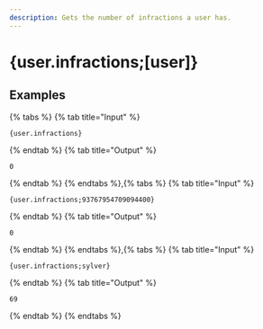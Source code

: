 ```yaml
---
description: Gets the number of infractions a user has.
---
```

# {user.infractions;[user]}
## Examples
{% tabs %}
{% tab title="Input" %}
```text
{user.infractions}
```
{% endtab %}
{% tab title="Output" %}
```text
0
```
{% endtab %}
{% endtabs %},{% tabs %}
{% tab title="Input" %}
```text
{user.infractions;93767954709094400}
```
{% endtab %}
{% tab title="Output" %}
```text
0
```
{% endtab %}
{% endtabs %},{% tabs %}
{% tab title="Input" %}
```text
{user.infractions;sylver}
```
{% endtab %}
{% tab title="Output" %}
```text
69
```
{% endtab %}
{% endtabs %}